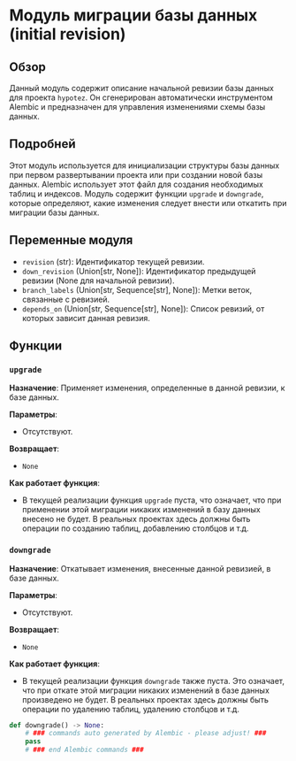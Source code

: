 # Модуль миграции базы данных (initial revision)

## Обзор

Данный модуль содержит описание начальной ревизии базы данных для проекта `hypotez`. Он сгенерирован автоматически инструментом Alembic и предназначен для управления изменениями схемы базы данных.

## Подробней

Этот модуль используется для инициализации структуры базы данных при первом развертывании проекта или при создании новой базы данных. Alembic использует этот файл для создания необходимых таблиц и индексов. Модуль содержит функции `upgrade` и `downgrade`, которые определяют, какие изменения следует внести или откатить при миграции базы данных.

## Переменные модуля

- `revision` (str): Идентификатор текущей ревизии.
- `down_revision` (Union[str, None]): Идентификатор предыдущей ревизии (None для начальной ревизии).
- `branch_labels` (Union[str, Sequence[str], None]): Метки веток, связанные с ревизией.
- `depends_on` (Union[str, Sequence[str], None]): Список ревизий, от которых зависит данная ревизия.

## Функции

### `upgrade`

**Назначение**: Применяет изменения, определенные в данной ревизии, к базе данных.

**Параметры**:
- Отсутствуют.

**Возвращает**:
- `None`

**Как работает функция**:
- В текущей реализации функция `upgrade` пуста, что означает, что при применении этой миграции никаких изменений в базу данных внесено не будет. В реальных проектах здесь должны быть операции по созданию таблиц, добавлению столбцов и т.д.

### `downgrade`

**Назначение**: Откатывает изменения, внесенные данной ревизией, в базе данных.

**Параметры**:
- Отсутствуют.

**Возвращает**:
- `None`

**Как работает функция**:
- В текущей реализации функция `downgrade` также пуста. Это означает, что при откате этой миграции никаких изменений в базе данных произведено не будет. В реальных проектах здесь должны быть операции по удалению таблиц, удалению столбцов и т.д.

```python
def downgrade() -> None:
    # ### commands auto generated by Alembic - please adjust! ###
    pass
    # ### end Alembic commands ###